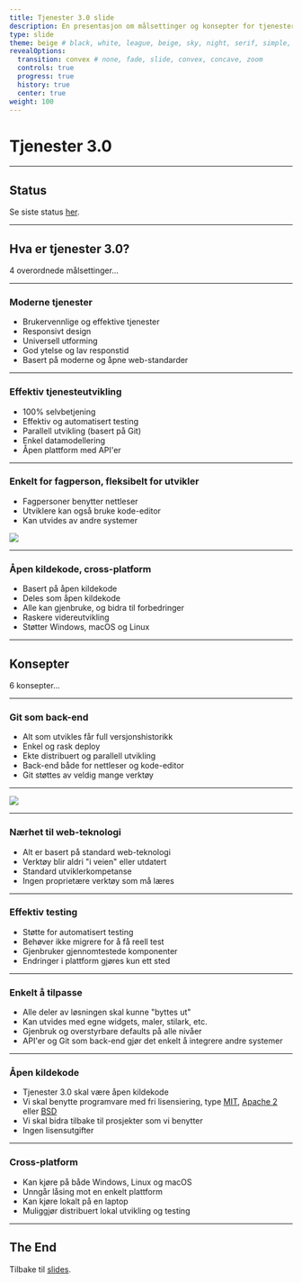 ```yaml
---
title: Tjenester 3.0 slide
description: En presentasjon om målsettinger og konsepter for tjenester 3.0
type: slide
theme: beige # black, white, league, beige, sky, night, serif, simple, solarized
revealOptions:
  transition: convex # none, fade, slide, convex, concave, zoom
  controls: true
  progress: true
  history: true
  center: true
weight: 100
---
```



# Tjenester 3.0

---

## Status

Se siste status [her](/docs/altinncore/status).

---

## Hva er tjenester 3.0?

4 overordnede målsettinger...

___

### Moderne tjenester

 - Brukervennlige og effektive tjenester
 - Responsivt design
 - Universell utforming
 - God ytelse og lav responstid
 - Basert på moderne og åpne web-standarder

___

### Effektiv tjenesteutvikling

 - 100% selvbetjening
 - Effektiv og automatisert testing
 - Parallell utvikling (basert på Git)
 - Enkel datamodellering
 - Åpen plattform med API'er

___

### Enkelt for fagperson, fleksibelt for utvikler

 - Fagpersoner benytter nettleser
 - Utviklere kan også bruke kode-editor
 - Kan utvides av andre systemer

![](/docs/images/altinncore/git-as-backend.png)

___

### Åpen kildekode, cross-platform

 - Basert på åpen kildekode
 - Deles som åpen kildekode
 - Alle kan gjenbruke, og bidra til forbedringer
 - Raskere videreutvikling
 - Støtter Windows, macOS og Linux

---

## Konsepter

6 konsepter...
___

### Git som back-end

 - Alt som utvikles får full versjonshistorikk
 - Enkel og rask deploy
 - Ekte distribuert og parallell utvikling
 - Back-end både for nettleser og kode-editor
 - Git støttes av veldig mange verktøy

___

![](/docs/images/altinncore/git-as-backend.png)

___

### Nærhet til web-teknologi

 - Alt er basert på standard web-teknologi
 - Verktøy blir aldri "i veien" eller utdatert
 - Standard utviklerkompetanse
 - Ingen proprietære verktøy som må læres

___

### Effektiv testing

 - Støtte for automatisert testing
 - Behøver ikke migrere for å få reell test
 - Gjenbruker gjennomtestede komponenter
 - Endringer i plattform gjøres kun ett sted

___

### Enkelt å tilpasse

 - Alle deler av løsningen skal kunne "byttes ut"
 - Kan utvides med egne widgets, maler, stilark, etc.
 - Gjenbruk og overstyrbare defaults på alle nivåer
 - API'er og Git som back-end gjør det enkelt å integrere andre systemer

___

### Åpen kildekode

 - Tjenester 3.0 skal være åpen kildekode
 - Vi skal benytte programvare med fri lisensiering, type [MIT](https://en.wikipedia.org/wiki/MIT_License), [Apache 2](https://www.apache.org/licenses/LICENSE-2.0) eller [BSD](https://en.wikipedia.org/wiki/BSD_licenses)
 - Vi skal bidra tilbake til prosjekter som vi benytter
 - Ingen lisensutgifter

___

### Cross-platform

 - Kan kjøre på både Windows, Linux og macOS
 - Unngår låsing mot en enkelt plattform
 - Kan kjøre lokalt på en laptop
 - Muliggjør distribuert lokal utvikling og testing

---

## The End

Tilbake til [slides](/docs/slides).